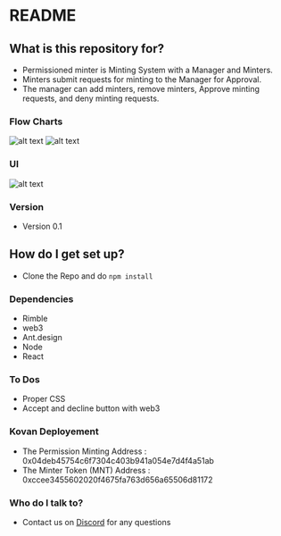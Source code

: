 # README #

## What is this repository for? ##

* Permissioned minter is Minting System with a Manager and Minters. 
* Minters submit requests for minting to the Manager for Approval.
* The manager can add minters, remove minters, Approve minting requests, and deny minting requests.

### Flow Charts ###
![alt text](https://github.com/sajet006/permissioned-minter/blob/master/Images/Creating%20Requests.png "Creating Requests")
![alt text](https://github.com/sajet006/permissioned-minter/blob/master/Images/Approve%20and%20Deny.png "Approve and Deny")


### UI ###

![alt text](https://github.com/sajet006/permissioned-minter/blob/master/Images/Permissioned%20Minter.png "Permissioned Minter")

### Version ###

* Version 0.1

## How do I get set up? ##

* Clone the Repo and do `npm install`

### Dependencies ###

* Rimble
* web3
* Ant.design
* Node
* React

### To Dos ###

* Proper CSS
* Accept and decline button with web3 

### Kovan Deployement ###

* The Permission Minting Address : 0x04deb45754c6f7304c403b941a054e7d4f4a51ab
* The Minter Token (MNT) Address : 0xccee3455602020f4675fa763d656a65506d81172

### Who do I talk to? ###

* Contact us on [Discord](https://discord.gg/xfhCx2K) for any questions
